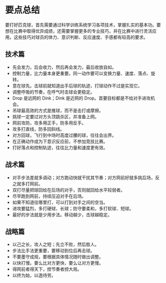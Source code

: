 # 要点总结

要打好匹克球，首先需要通过科学训练系统学习各项技术，掌握扎实的基本功。要想在比赛中取得优异成绩，还需要掌握更多的专业技巧，并在比赛中进行灵活应用。这些技巧对球员的体力、意识判断、反应速度、手感都有较高的要求。

## 技术篇

* 先会发力，后会收力，然后再会发力，最后收放自如。
* 控制力量，比力量本身更重要。同一动作要可以变换力量、速度、落点、旋转。
* 意在球先。击球前就知道出手后球的轨迹，打球动作不过是实现它。
* 调整呼吸的节奏，在呼气时击球会更稳定。
* Drop 是远网的 Dink；Dink 是近网的 Drop。首要目标都是不给对手进攻机会。
* 吊球最高效的方式是推球，而不是击打或摩擦。
* 挑球一定要过对方头顶跳杀区，并准备上网。
* 网前攻防，攻多用正手，防多用反手。
* 攻多打直线，防多回斜线。
* 对方回球，飞行到中场时高度过腰的球，往往会出界。
* 在正确动作成为下意识反应前，不参加竞技比赛。
* 打好落点和控制轨迹，往往比力量和速度更有效。

## 战术篇

* 对手步法差就多调动；对方跑动快就干扰其节奏；对方网前好就多挑后场，反之就多打网前。
* 双打尽量把球回给在后场的对手，否则就回给水平较弱者。
* 尽早跑到网前，持续压迫对手在后场。
* 如果不知道往哪里打，可以打到对手之间的空当。
* 进攻要猛烈，多打硬球、长球；防守要柔和，多打软球、短球。
* 最好的步法就是少用步法。移动越少，击球越稳定。

## 战略篇

* 以己之长，攻人之短；先立不败，然后胜人。
* 步法比手法更重要，要移动到位后再击球。
* 不要墨守成规，要根据具体情况随时做出调整。
* 以快打慢。要么比对方更快，要么让对方更慢。
* 得网前者得天下，控节奏者控大局。
* 以终为始，以逸待劳。